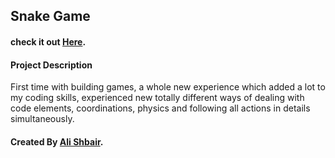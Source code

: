 ## Snake Game

#### check it out [**Here**](https://shbairali.github.io/Snake-Game/).

#### Project Description
First time with building games, a whole new experience which added a lot to my coding skills, experienced new totally different ways of dealing with code elements, coordinations, physics and following all actions in details simultaneously.

#### Created By [Ali Shbair](https://github.com/ShbairAli).


